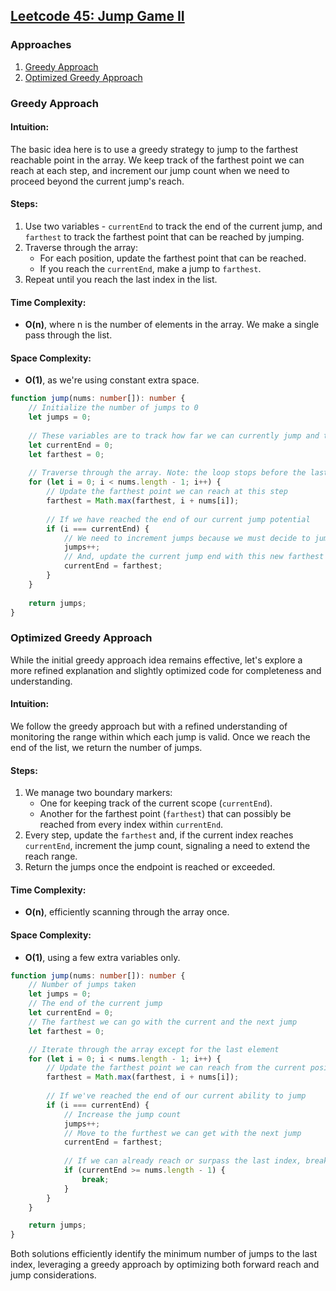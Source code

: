 ## [Leetcode 45: Jump Game II](https://leetcode.com/problems/jump-game-ii/)

### Approaches
1. [Greedy Approach](#greedy-approach)
2. [Optimized Greedy Approach](#optimized-greedy-approach)

### Greedy Approach

#### Intuition:
The basic idea here is to use a greedy strategy to jump to the farthest reachable point in the array. We keep track of the farthest point we can reach at each step, and increment our jump count when we need to proceed beyond the current jump's reach.

#### Steps:
1. Use two variables - `currentEnd` to track the end of the current jump, and `farthest` to track the farthest point that can be reached by jumping.
2. Traverse through the array:
   - For each position, update the farthest point that can be reached.
   - If you reach the `currentEnd`, make a jump to `farthest`.
3. Repeat until you reach the last index in the list.

#### Time Complexity:
- **O(n)**, where n is the number of elements in the array. We make a single pass through the list.

#### Space Complexity:
- **O(1)**, as we're using constant extra space.

```typescript
function jump(nums: number[]): number {
    // Initialize the number of jumps to 0
    let jumps = 0;
    
    // These variables are to track how far we can currently jump and the farthest we could jump
    let currentEnd = 0;
    let farthest = 0;
    
    // Traverse through the array. Note: the loop stops before the last element
    for (let i = 0; i < nums.length - 1; i++) {
        // Update the farthest point we can reach at this step
        farthest = Math.max(farthest, i + nums[i]);
        
        // If we have reached the end of our current jump potential
        if (i === currentEnd) {
            // We need to increment jumps because we must decide to jump now
            jumps++;
            // And, update the current jump end with this new farthest reach
            currentEnd = farthest;
        }
    }
    
    return jumps;
}
```

### Optimized Greedy Approach

While the initial greedy approach idea remains effective, let's explore a more refined explanation and slightly optimized code for completeness and understanding.

#### Intuition:
We follow the greedy approach but with a refined understanding of monitoring the range within which each jump is valid. Once we reach the end of the list, we return the number of jumps.

#### Steps:
1. We manage two boundary markers:
   - One for keeping track of the current scope (`currentEnd`).
   - Another for the farthest point (`farthest`) that can possibly be reached from every index within `currentEnd`.
2. Every step, update the `farthest` and, if the current index reaches `currentEnd`, increment the jump count, signaling a need to extend the reach range.
3. Return the jumps once the endpoint is reached or exceeded.

#### Time Complexity:
- **O(n)**, efficiently scanning through the array once.

#### Space Complexity:
- **O(1)**, using a few extra variables only.

```typescript
function jump(nums: number[]): number {
    // Number of jumps taken
    let jumps = 0;
    // The end of the current jump
    let currentEnd = 0;
    // The farthest we can go with the current and the next jump
    let farthest = 0;

    // Iterate through the array except for the last element
    for (let i = 0; i < nums.length - 1; i++) {
        // Update the farthest point we can reach from the current position
        farthest = Math.max(farthest, i + nums[i]);
        
        // If we've reached the end of our current ability to jump
        if (i === currentEnd) {
            // Increase the jump count
            jumps++;
            // Move to the furthest we can get with the next jump
            currentEnd = farthest;
            
            // If we can already reach or surpass the last index, break
            if (currentEnd >= nums.length - 1) {
                break;
            }
        }
    }

    return jumps;
}
```

Both solutions efficiently identify the minimum number of jumps to the last index, leveraging a greedy approach by optimizing both forward reach and jump considerations.

